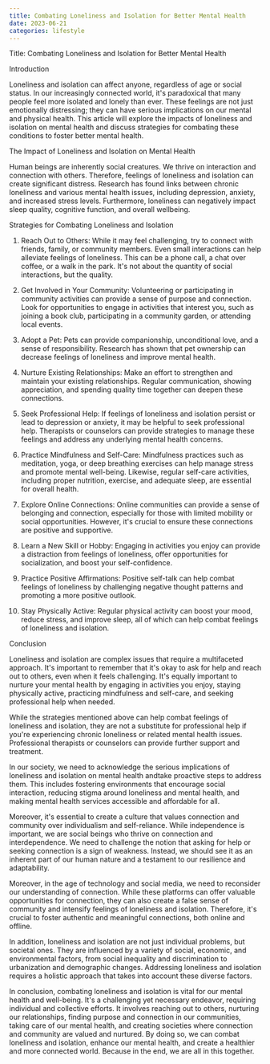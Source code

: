 ```yaml
---
title: Combating Loneliness and Isolation for Better Mental Health
date: 2023-06-21
categories: lifestyle
---
```


Title: Combating Loneliness and Isolation for Better Mental Health

Introduction

Loneliness and isolation can affect anyone, regardless of age or social status. In our increasingly connected world, it's paradoxical that many people feel more isolated and lonely than ever. These feelings are not just emotionally distressing; they can have serious implications on our mental and physical health. This article will explore the impacts of loneliness and isolation on mental health and discuss strategies for combating these conditions to foster better mental health.

The Impact of Loneliness and Isolation on Mental Health

Human beings are inherently social creatures. We thrive on interaction and connection with others. Therefore, feelings of loneliness and isolation can create significant distress. Research has found links between chronic loneliness and various mental health issues, including depression, anxiety, and increased stress levels. Furthermore, loneliness can negatively impact sleep quality, cognitive function, and overall wellbeing.

Strategies for Combating Loneliness and Isolation

1. Reach Out to Others: While it may feel challenging, try to connect with friends, family, or community members. Even small interactions can help alleviate feelings of loneliness. This can be a phone call, a chat over coffee, or a walk in the park. It's not about the quantity of social interactions, but the quality.

2. Get Involved in Your Community: Volunteering or participating in community activities can provide a sense of purpose and connection. Look for opportunities to engage in activities that interest you, such as joining a book club, participating in a community garden, or attending local events.

3. Adopt a Pet: Pets can provide companionship, unconditional love, and a sense of responsibility. Research has shown that pet ownership can decrease feelings of loneliness and improve mental health.

4. Nurture Existing Relationships: Make an effort to strengthen and maintain your existing relationships. Regular communication, showing appreciation, and spending quality time together can deepen these connections.

5. Seek Professional Help: If feelings of loneliness and isolation persist or lead to depression or anxiety, it may be helpful to seek professional help. Therapists or counselors can provide strategies to manage these feelings and address any underlying mental health concerns.

6. Practice Mindfulness and Self-Care: Mindfulness practices such as meditation, yoga, or deep breathing exercises can help manage stress and promote mental well-being. Likewise, regular self-care activities, including proper nutrition, exercise, and adequate sleep, are essential for overall health.

7. Explore Online Connections: Online communities can provide a sense of belonging and connection, especially for those with limited mobility or social opportunities. However, it's crucial to ensure these connections are positive and supportive.

8. Learn a New Skill or Hobby: Engaging in activities you enjoy can provide a distraction from feelings of loneliness, offer opportunities for socialization, and boost your self-confidence.

9. Practice Positive Affirmations: Positive self-talk can help combat feelings of loneliness by challenging negative thought patterns and promoting a more positive outlook.

10. Stay Physically Active: Regular physical activity can boost your mood, reduce stress, and improve sleep, all of which can help combat feelings of loneliness and isolation.

Conclusion

Loneliness and isolation are complex issues that require a multifaceted approach. It's important to remember that it's okay to ask for help and reach out to others, even when it feels challenging. It's equally important to nurture your mental health by engaging in activities you enjoy, staying physically active, practicing mindfulness and self-care, and seeking professional help when needed.

While the strategies mentioned above can help combat feelings of loneliness and isolation, they are not a substitute for professional help if you're experiencing chronic loneliness or related mental health issues. Professional therapists or counselors can provide further support and treatment.

In our society, we need to acknowledge the serious implications of loneliness and isolation on mental health andtake proactive steps to address them. This includes fostering environments that encourage social interaction, reducing stigma around loneliness and mental health, and making mental health services accessible and affordable for all.

Moreover, it's essential to create a culture that values connection and community over individualism and self-reliance. While independence is important, we are social beings who thrive on connection and interdependence. We need to challenge the notion that asking for help or seeking connection is a sign of weakness. Instead, we should see it as an inherent part of our human nature and a testament to our resilience and adaptability.

Moreover, in the age of technology and social media, we need to reconsider our understanding of connection. While these platforms can offer valuable opportunities for connection, they can also create a false sense of community and intensify feelings of loneliness and isolation. Therefore, it's crucial to foster authentic and meaningful connections, both online and offline.

In addition, loneliness and isolation are not just individual problems, but societal ones. They are influenced by a variety of social, economic, and environmental factors, from social inequality and discrimination to urbanization and demographic changes. Addressing loneliness and isolation requires a holistic approach that takes into account these diverse factors.

In conclusion, combating loneliness and isolation is vital for our mental health and well-being. It's a challenging yet necessary endeavor, requiring individual and collective efforts. It involves reaching out to others, nurturing our relationships, finding purpose and connection in our communities, taking care of our mental health, and creating societies where connection and community are valued and nurtured. By doing so, we can combat loneliness and isolation, enhance our mental health, and create a healthier and more connected world. Because in the end, we are all in this together.